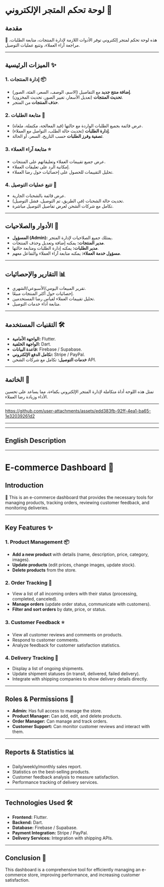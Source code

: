 # لوحة تحكم المتجر الإلكتروني 🛒

## مقدمة
🚀 هذه لوحة تحكم لمتجر إلكتروني توفر الأدوات اللازمة لإدارة المنتجات، متابعة الطلبات، مراجعة آراء العملاء، وتتبع عمليات التوصيل.

---

## الميزات الرئيسية ✨

### 1. إدارة المنتجات 📦
- **إضافة منتج جديد** مع التفاصيل (الاسم، الوصف، السعر، الفئة، الصور).
- **تحديث المنتجات** (تعديل الأسعار، تغيير الصور، تحديث المخزون).
- **حذف المنتجات** من المتجر.

### 2. متابعة الطلبات 📑
- عرض قائمة بجميع الطلبات الواردة مع حالتها (قيد المعالجة، مكتملة، ملغاة).
- **إدارة الطلبات** (تحديث حالة الطلب، التواصل مع العملاء).
- **تصفية وفرز الطلبات** حسب التاريخ، السعر، أو الحالة.

### 3. متابعة آراء العملاء ⭐
- عرض جميع تقييمات العملاء وتعليقاتهم على المنتجات.
- إمكانية الرد على تعليقات العملاء.
- تحليل التقييمات للحصول على إحصائيات حول رضا العملاء.

### 4. تتبع عمليات التوصيل 🚚
- عرض قائمة بالشحنات الجارية.
- تحديث حالة الشحنات (في الطريق، تم التوصيل، فشل التوصيل).
- تكامل مع شركات الشحن لعرض تفاصيل التوصيل مباشرة.

---

## الأدوار والصلاحيات 🔑
- **المسؤول (Admin):** يمتلك جميع الصلاحيات لإدارة المتجر.
- **مدير المنتجات:** يمكنه إضافة وتعديل وحذف المنتجات.
- **مدير الطلبات:** يمكنه إدارة الطلبات ومتابعة حالتها.
- **مسؤول خدمة العملاء:** يمكنه متابعة آراء العملاء والتفاعل معهم.

---

## التقارير والإحصائيات 📊
- تقرير المبيعات اليومي/الأسبوعي/الشهري.
- إحصائيات حول أكثر المنتجات مبيعًا.
- تحليل تقييمات العملاء لقياس رضا المستخدمين.
- متابعة أداء خدمات التوصيل.

---

## التقنيات المستخدمة 🛠️
- **الواجهة الأمامية:** Flutter.
- **الواجهة الخلفية:** Dart.
- **قاعدة البيانات:** Firebase / Supabase.
- **تكامل الدفع الإلكتروني:** Stripe / PayPal.
- **خدمات التوصيل:** تكامل مع شركات الشحن API.

---

## الخاتمة 🎯
تمثل هذه اللوحة أداة متكاملة لإدارة المتجر الإلكتروني بكفاءة، مما يساعد على تحسين الأداء وزيادة رضا العملاء.

---
https://github.com/user-attachments/assets/edd383fb-92ff-4ea1-ba65-1e32039261d2
____________________
--------------------
English Description 
--------------------
____________________
# E-commerce Dashboard 🛒

## Introduction
🚀 This is an e-commerce dashboard that provides the necessary tools for managing products, tracking orders, reviewing customer feedback, and monitoring deliveries.

---

## Key Features ✨

### 1. Product Management 📦
- **Add a new product** with details (name, description, price, category, images).
- **Update products** (edit prices, change images, update stock).
- **Delete products** from the store.

### 2. Order Tracking 📑
- View a list of all incoming orders with their status (processing, completed, canceled).
- **Manage orders** (update order status, communicate with customers).
- **Filter and sort orders** by date, price, or status.

### 3. Customer Feedback ⭐
- View all customer reviews and comments on products.
- Respond to customer comments.
- Analyze feedback for customer satisfaction statistics.

### 4. Delivery Tracking 🚚
- Display a list of ongoing shipments.
- Update shipment statuses (in transit, delivered, failed delivery).
- Integrate with shipping companies to show delivery details directly.

---

## Roles & Permissions 🔑
- **Admin:** Has full access to manage the store.
- **Product Manager:** Can add, edit, and delete products.
- **Order Manager:** Can manage and track orders.
- **Customer Support:** Can monitor customer reviews and interact with them.

---

## Reports & Statistics 📊
- Daily/weekly/monthly sales report.
- Statistics on the best-selling products.
- Customer feedback analysis to measure satisfaction.
- Performance tracking of delivery services.





---

## Technologies Used 🛠️
- **Frontend:** Flutter.
- **Backend:** Dart.
- **Database:** Firebase / Supabase.
- **Payment Integration:** Stripe / PayPal.
- **Delivery Services:** Integration with shipping APIs.

---

## Conclusion 🎯
This dashboard is a comprehensive tool for efficiently managing an e-commerce store, improving performance, and increasing customer satisfaction.

